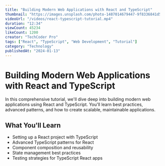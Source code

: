 ```yaml
---
title: "Building Modern Web Applications with React and TypeScript"
thumbnail: "https://images.unsplash.com/photo-1487014679447-9f8336841d58?ixlib=rb-4.0.3&auto=format&fit=crop&w=400&h=225"
videoUrl: "/videos/react-typescript-tutorial.mp4"
duration: "12:34"
viewCount: 45234
likeCount: 1200
creator: "TechCoder Pro"
tags: ["React", "TypeScript", "Web Development", "Tutorial"]
category: "Technology"
publishedAt: "2024-01-13"
---
```


# Building Modern Web Applications with React and TypeScript

In this comprehensive tutorial, we'll dive deep into building modern web applications using React and TypeScript. You'll learn best practices, advanced patterns, and how to create scalable, maintainable applications.

## What You'll Learn
- Setting up a React project with TypeScript
- Advanced TypeScript patterns for React
- Component composition and reusability
- State management best practices
- Testing strategies for TypeScript React apps